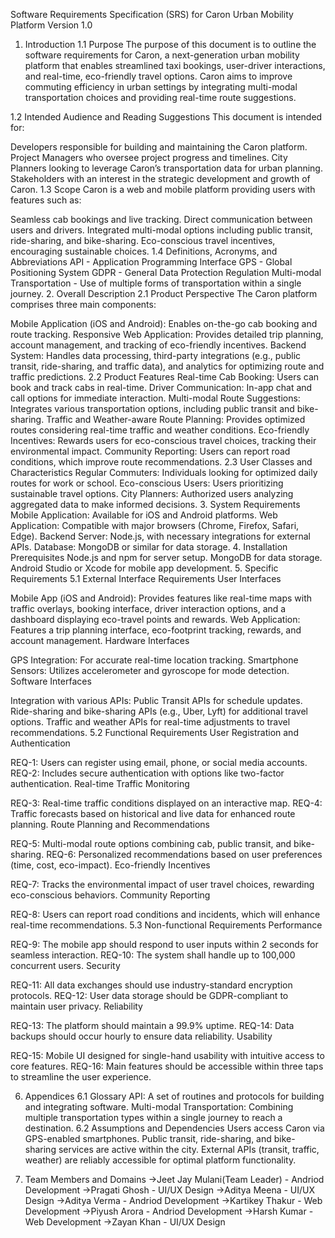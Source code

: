 Software Requirements Specification (SRS) for Caron Urban Mobility Platform
Version 1.0

1. Introduction
1.1 Purpose
The purpose of this document is to outline the software requirements for Caron, a next-generation urban mobility platform that enables streamlined taxi bookings, user-driver interactions, and real-time, eco-friendly travel options. Caron aims to improve commuting efficiency in urban settings by integrating multi-modal transportation choices and providing real-time route suggestions.

1.2 Intended Audience and Reading Suggestions
This document is intended for:

Developers responsible for building and maintaining the Caron platform.
Project Managers who oversee project progress and timelines.
City Planners looking to leverage Caron’s transportation data for urban planning.
Stakeholders with an interest in the strategic development and growth of Caron.
1.3 Scope
Caron is a web and mobile platform providing users with features such as:

Seamless cab bookings and live tracking.
Direct communication between users and drivers.
Integrated multi-modal options including public transit, ride-sharing, and bike-sharing.
Eco-conscious travel incentives, encouraging sustainable choices.
1.4 Definitions, Acronyms, and Abbreviations
API - Application Programming Interface
GPS - Global Positioning System
GDPR - General Data Protection Regulation
Multi-modal Transportation - Use of multiple forms of transportation within a single journey.
2. Overall Description
2.1 Product Perspective
The Caron platform comprises three main components:

Mobile Application (iOS and Android): Enables on-the-go cab booking and route tracking.
Responsive Web Application: Provides detailed trip planning, account management, and tracking of eco-friendly incentives.
Backend System: Handles data processing, third-party integrations (e.g., public transit, ride-sharing, and traffic data), and analytics for optimizing route and traffic predictions.
2.2 Product Features
Real-time Cab Booking: Users can book and track cabs in real-time.
Driver Communication: In-app chat and call options for immediate interaction.
Multi-modal Route Suggestions: Integrates various transportation options, including public transit and bike-sharing.
Traffic and Weather-aware Route Planning: Provides optimized routes considering real-time traffic and weather conditions.
Eco-friendly Incentives: Rewards users for eco-conscious travel choices, tracking their environmental impact.
Community Reporting: Users can report road conditions, which improve route recommendations.
2.3 User Classes and Characteristics
Regular Commuters: Individuals looking for optimized daily routes for work or school.
Eco-conscious Users: Users prioritizing sustainable travel options.
City Planners: Authorized users analyzing aggregated data to make informed decisions.
3. System Requirements
Mobile Application: Available for iOS and Android platforms.
Web Application: Compatible with major browsers (Chrome, Firefox, Safari, Edge).
Backend Server: Node.js, with necessary integrations for external APIs.
Database: MongoDB or similar for data storage.
4. Installation
Prerequisites
Node.js and npm for server setup.
MongoDB for data storage.
Android Studio or Xcode for mobile app development.
5. Specific Requirements
5.1 External Interface Requirements
User Interfaces

Mobile App (iOS and Android): Provides features like real-time maps with traffic overlays, booking interface, driver interaction options, and a dashboard displaying eco-travel points and rewards.
Web Application: Features a trip planning interface, eco-footprint tracking, rewards, and account management.
Hardware Interfaces

GPS Integration: For accurate real-time location tracking.
Smartphone Sensors: Utilizes accelerometer and gyroscope for mode detection.
Software Interfaces

Integration with various APIs:
Public Transit APIs for schedule updates.
Ride-sharing and bike-sharing APIs (e.g., Uber, Lyft) for additional travel options.
Traffic and weather APIs for real-time adjustments to travel recommendations.
5.2 Functional Requirements
User Registration and Authentication

REQ-1: Users can register using email, phone, or social media accounts.
REQ-2: Includes secure authentication with options like two-factor authentication.
Real-time Traffic Monitoring

REQ-3: Real-time traffic conditions displayed on an interactive map.
REQ-4: Traffic forecasts based on historical and live data for enhanced route planning.
Route Planning and Recommendations

REQ-5: Multi-modal route options combining cab, public transit, and bike-sharing.
REQ-6: Personalized recommendations based on user preferences (time, cost, eco-impact).
Eco-friendly Incentives

REQ-7: Tracks the environmental impact of user travel choices, rewarding eco-conscious behaviors.
Community Reporting

REQ-8: Users can report road conditions and incidents, which will enhance real-time recommendations.
5.3 Non-functional Requirements
Performance

REQ-9: The mobile app should respond to user inputs within 2 seconds for seamless interaction.
REQ-10: The system shall handle up to 100,000 concurrent users.
Security

REQ-11: All data exchanges should use industry-standard encryption protocols.
REQ-12: User data storage should be GDPR-compliant to maintain user privacy.
Reliability

REQ-13: The platform should maintain a 99.9% uptime.
REQ-14: Data backups should occur hourly to ensure data reliability.
Usability

REQ-15: Mobile UI designed for single-hand usability with intuitive access to core features.
REQ-16: Main features should be accessible within three taps to streamline the user experience.

6. Appendices
6.1 Glossary
API: A set of routines and protocols for building and integrating software.
Multi-modal Transportation: Combining multiple transportation types within a single journey to reach a destination.
6.2 Assumptions and Dependencies
Users access Caron via GPS-enabled smartphones.
Public transit, ride-sharing, and bike-sharing services are active within the city.
External APIs (transit, traffic, weather) are reliably accessible for optimal platform functionality.

7. Team Members and Domains
->Jeet Jay Mulani(Team Leader) - Andriod Development
->Pragati Ghosh - UI/UX Design
->Aditya Meena - UI/UX Design
->Aditya Verma - Andriod Development
->Kartikey Thakur - Web Development
->Piyush Arora - Andriod Development
->Harsh Kumar - Web Development
->Zayan Khan - UI/UX Design
